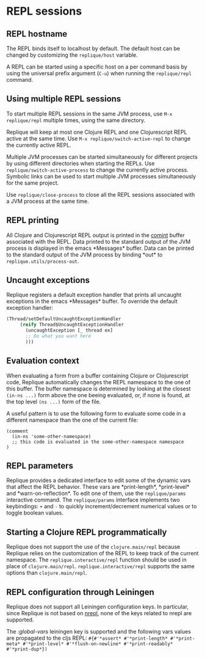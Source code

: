# REPL sessions

## REPL hostname

The REPL binds itself to localhost by default. The default host can be changed by customizing the `replique/host` variable. 

A REPL can be started using a specific host on a per command basis by using the universal prefix argument (`C-u`) when running the `replique/repl` command. 

## Using multiple REPL sessions

To start multiple REPL sessions in the same JVM process, use `M-x replique/repl` multiple times, using the same directory.

Replique will keep at most one Clojure REPL and one Clojurescript REPL active at the same time. Use `M-x replique/switch-active-repl` to change the currently active REPL.

Multiple JVM processes can be started simultaneously for different projects by using different directories when starting the REPLs. Use `replique/switch-active-process` to change the currently active process. Symbolic links can be used to start multiple JVM processes simultaneously for the same project.

Use `replique/close-process` to close all the REPL sessions associated with a JVM process at the same time.

## REPL printing

All Clojure and Clojurescript REPL output is printed in the [comint](https://www.emacswiki.org/emacs/ComintMode) buffer associated with the REPL. Data printed to the standard output of the JVM process is displayed in the emacs \*Messages* buffer. Data can be printed to the standard output of the JVM process by binding \*out* to `replique.utils/process-out`.

## Uncaught exceptions

Replique registers a default exception handler that prints all uncaught exceptions in the emacs \*Messages* buffer. To override the default exception handler:

```clojure
(Thread/setDefaultUncaughtExceptionHandler
     (reify Thread$UncaughtExceptionHandler
       (uncaughtException [_ thread ex]
       ;; Do what you want here
       )))
```

## Evaluation context

When evaluating a form from a buffer containing Clojure or Clojurescript code, Replique automatically changes the REPL namespace to the one of this buffer. The buffer namespace is determined by looking at the closest `(in-ns ...)` form above the one beeing evaluated, or, if none is found, at the top level `(ns ...)` form of the file.

A useful pattern is to use the following form to evaluate some code in a different namespace than the one of the current file:

```
(comment
  (in-ns 'some-other-namespace)
  ;; this code is evaluated in the some-other-namespace namespace
)
```

## REPL parameters

Replique provides a dedicated interface to edit some of the dynamic vars that affect the REPL behavior.
These vars are \*print-length\*, \*print-level\* and \*warn-on-reflection\*. To edit one of them, use the `replique/params` interactive command.
The `replique/params` interface implements two keybindings: `+` and `-` to quickly increment/decrement numerical values or to toggle boolean values.

## Starting a Clojure REPL programmatically

Replique does not support the use of the `clojure.main/repl` because Replique relies on the customization of the REPL to keep track of the current namespace. The `replique.interactive/repl` function should be used
in place of `clojure.main/repl`. `replique.interactive/repl` supports the same options than `clojure.main/repl`.

## REPL configuration through Leiningen

Replique does not support all Leiningen configuration keys. In particular, since Replique is not based on [nrepl](https://github.com/clojure/tools.nrepl), none of the keys related to nrepl are supported.

The *:global-vars* leiningen key is supported and the following vars values are propagated to the cljs REPL: `#{#'*assert* #'*print-length* #'*print-meta* #'*print-level* #'*flush-on-newline* #'*print-readably* #'*print-dup*})`
